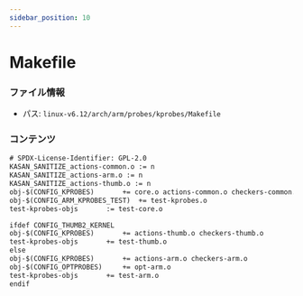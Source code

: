 ```yaml
---
sidebar_position: 10
---
```

# Makefile

### ファイル情報

- パス: `linux-v6.12/arch/arm/probes/kprobes/Makefile`

### コンテンツ

```txt
# SPDX-License-Identifier: GPL-2.0
KASAN_SANITIZE_actions-common.o := n
KASAN_SANITIZE_actions-arm.o := n
KASAN_SANITIZE_actions-thumb.o := n
obj-$(CONFIG_KPROBES)		+= core.o actions-common.o checkers-common.o
obj-$(CONFIG_ARM_KPROBES_TEST)	+= test-kprobes.o
test-kprobes-objs		:= test-core.o

ifdef CONFIG_THUMB2_KERNEL
obj-$(CONFIG_KPROBES)		+= actions-thumb.o checkers-thumb.o
test-kprobes-objs		+= test-thumb.o
else
obj-$(CONFIG_KPROBES)		+= actions-arm.o checkers-arm.o
obj-$(CONFIG_OPTPROBES)		+= opt-arm.o
test-kprobes-objs		+= test-arm.o
endif

```
